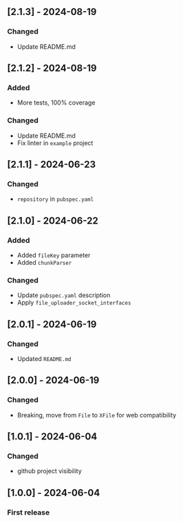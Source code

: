 ## [2.1.3] - 2024-08-19

### Changed

- Update README.md

## [2.1.2] - 2024-08-19

### Added

- More tests, 100% coverage

### Changed

- Update README.md
- Fix linter in `example` project

## [2.1.1] - 2024-06-23

### Changed

- `repository` in `pubspec.yaml`

## [2.1.0] - 2024-06-22

### Added

- Added `fileKey` parameter
- Added `chunkParser`

### Changed

- Update `pubspec.yaml` description
- Apply `file_uploader_socket_interfaces`

## [2.0.1] - 2024-06-19

### Changed

- Updated `README.md`

## [2.0.0] - 2024-06-19

### Changed

- Breaking, move from `File` to `XFile` for web compatibility

## [1.0.1] - 2024-06-04

### Changed

- github project visibility

## [1.0.0] - 2024-06-04

### First release
